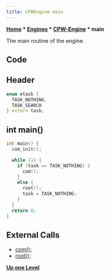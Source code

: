 ```yaml
---
title: CPWEngine main
---
```

**[Home](Home "Home") * [Engines](Engines "Engines") * [CPW-Engine](CPW-Engine "CPW-Engine") * main**

The main routine of the engine.

## Code

## Header

```C++
enum etask {
  TASK_NOTHING,
  TASK_SEARCH
} extern task;

```

## int main()

```C++
int main() {
  com_init();

  while (1) {
    if (task == TASK_NOTHING) {
      com();
    }
    else {
      root();
      task = TASK_NOTHING;
    }
  }
  return 0;
}

```

## External Calls

- [com();](CPW-Engine_com "CPW-Engine com")
- [root();](CPW-Engine_root "CPW-Engine root")

**[Up one Level](CPW-Engine "CPW-Engine")**

